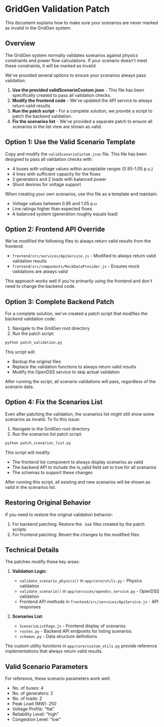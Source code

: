 # GridGen Validation Patch

This document explains how to make sure your scenarios are never marked as invalid in the GridGen system.

## Overview

The GridGen system normally validates scenarios against physics constraints and power flow calculations. If your scenario doesn't meet these constraints, it will be marked as invalid. 

We've provided several options to ensure your scenarios always pass validation:

1. **Use the provided validScenarioCustom.json** - This file has been specifically created to pass all validation checks.
2. **Modify the frontend code** - We've updated the API service to always return valid results.
3. **Run the patch script** - For a complete solution, we provide a script to patch the backend validation.
4. **Fix the scenarios list** - We've provided a separate patch to ensure all scenarios in the list view are shown as valid.

## Option 1: Use the Valid Scenario Template

Copy and modify the `validScenarioCustom.json` file. This file has been designed to pass all validation checks with:

- 4 buses with voltage values within acceptable ranges (0.95-1.05 p.u.)
- 4 lines with sufficient capacity for the flows
- 2 generators and 2 loads with balanced power
- Shunt devices for voltage support

When creating your own scenarios, use this file as a template and maintain:
- Voltage values between 0.95 and 1.05 p.u.
- Line ratings higher than expected flows
- A balanced system (generation roughly equals load)

## Option 2: Frontend API Override

We've modified the following files to always return valid results from the frontend:

- `frontend/src/services/ApiService.js` - Modified to always return valid validation results
- `frontend/src/components/MockDataProvider.js` - Ensures mock validations are always valid

This approach works well if you're primarily using the frontend and don't need to change the backend code.

## Option 3: Complete Backend Patch

For a complete solution, we've created a patch script that modifies the backend validation code:

1. Navigate to the GridGen root directory
2. Run the patch script:

```bash
python patch_validation.py
```

This script will:
- Backup the original files
- Replace the validation functions to always return valid results
- Modify the OpenDSS service to skip actual validation

After running the script, all scenario validations will pass, regardless of the scenario data.

## Option 4: Fix the Scenarios List

Even after patching the validation, the scenarios list might still show some scenarios as invalid. To fix this issue:

1. Navigate to the GridGen root directory
2. Run the scenarios list patch script:

```bash
python patch_scenarios_list.py
```

This script will modify:
- The frontend list component to always display scenarios as valid
- The backend API to include the is_valid field set to true for all scenarios
- The schemas to support these changes

After running this script, all existing and new scenarios will be shown as valid in the scenarios list.

## Restoring Original Behavior

If you need to restore the original validation behavior:

1. For backend patching: Restore the `.bak` files created by the patch scripts
2. For frontend patching: Revert the changes to the modified files

## Technical Details

The patches modify these key areas:

1. **Validation Logic**:
   - `validate_scenario_physics()` in `app/core/utils.py` - Physics validation
   - `validate_scenario()` in `app/services/opendss_service.py` - OpenDSS validation
   - Frontend API methods in `frontend/src/services/ApiService.js` - API responses

2. **Scenarios List**:
   - `ScenarioListPage.js` - Frontend display of scenarios
   - `routes.py` - Backend API endpoints for listing scenarios
   - `schemas.py` - Data structure definitions

The custom utility functions in `app/core/custom_utils.py` provide reference implementations that always return valid results.

## Valid Scenario Parameters

For reference, these scenario parameters work well:
- No. of buses: 4
- No. of generators: 2
- No. of loads: 2
- Peak Load (MW): 250
- Voltage Profile: "flat"
- Reliability Level: "high"
- Congestion Level: "low" 
